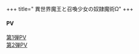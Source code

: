+++
title=" 異世界魔王と召喚少女の奴隷魔術Ω"
+++

#### PV
[第1弾PV](https://www.youtube.com/watch?v=-KRdD6yVPXg)\
[第2弾PV](https://www.youtube.com/watch?v=TQokj-9LYv8)

